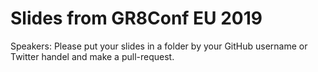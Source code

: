 # Slides from GR8Conf EU 2019

Speakers: Please put your slides in a folder by your GitHub username or Twitter handel and make a pull-request. 
